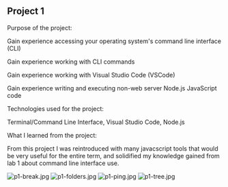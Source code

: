 ## Project 1
Purpose of the project:

Gain experience accessing your operating system's command line interface (CLI)

Gain experience working with CLI commands

Gain experience working with Visual Studio Code (VSCode)

Gain experience writing and executing non-web server Node.js JavaScript code


Technologies used for the project:

Terminal/Command Line Interface, Visual Studio Code, Node.js 

What I learned from the project:

From this project I was reintroduced with many javacscript tools that would be very useful for the entire term, and solidified my knowledge gained from lab 1 about command line interface use. 

![p1-break.jpg](p1-break.jpg)
![p1-folders.jpg](p1-folders.jpg)
![p1-ping.jpg](p1-ping.jpg)
![p1-tree.jpg](p1-tree.jpg)
